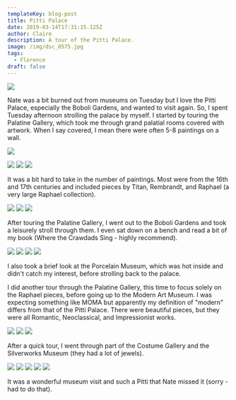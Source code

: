 ```yaml
---
templateKey: blog-post
title: Pitti Palace
date: 2019-03-14T17:31:15.125Z
author: Claire
description: A tour of the Pitti Palace.
image: /img/dsc_0575.jpg
tags:
  - Florence
draft: false
---
```


![](/img/florence/outsidePittiPalace.jpg)

Nate was a bit burned out from museums on Tuesday but I love the Pitti Palace, especially the Boboli Gardens, and wanted to visit again.  So, I spent Tuesday afternoon strolling the palace by myself.  I started by touring the Palatine Gallery, which took me through grand palatial rooms covered with artwork.  When I say covered, I mean there were often 5-8 paintings on a wall. 

![](/img/florence/insidePalatine1.jpg)

![](/img/florence/palatinePainting1.jpg)
![](/img/florence/palatinePainting2.jpg)
![](/img/florence/palatinePainting3.jpg)

It was a bit hard to take in the number of paintings.  Most were from the 16th and 17th centuries and included pieces by Titan, Rembrandt, and Raphael (a very large Raphael collection).

![](/img/florence/palatinePainting4.jpg)
![](/img/florence/palatinePainting5.jpg)
![](/img/florence/palatinePainting6.jpg)

After touring the Palatine Gallery, I went out to the Boboli Gardens and took a leisurely stroll through them.  I even sat down on a bench and read a bit of my book (Where the Crawdads Sing - highly recommend). 

![](/img/florence/boboli1.jpg)
![](/img/florence/boboli2.jpg)
![](/img/florence/boboli3.jpg)
![](/img/florence/boboli4.jpg)

I also took a brief look at the Porcelain Museum, which was hot inside and didn't catch my interest, before strolling back to the palace.

I did another tour through the Palatine Gallery, this time to focus solely on the Raphael pieces, before going up to the Modern Art Museum.  I was expecting something like MOMA but apparently my definition of "modern" differs from that of the Pitti Palace.  There were beautiful pieces, but they were all Romantic, Neoclassical, and Impressionist works.  

![](/img/florence/palatinePainting7.jpg)
![](/img/florence/palatinePainting8.jpg)
![](/img/florence/palatinePainting9.jpg)

After a quick tour, I went through part of the Costume Gallery and the Silverworks Museum (they had a lot of jewels).

![](/img/florence/porclean.jpg)
![](/img/florence/porcleanHall1.jpg)
![](/img/florence/porcleanHall2.jpg)
![](/img/florence/porcleanHall3.jpg)
![](/img/florence/silverwear1.jpg)

It was a wonderful museum visit and such a Pitti that Nate missed it (sorry - had to do that).
